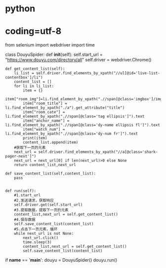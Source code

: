 # python
# coding=utf-8
from selenium import  webdriver
import time

class DouyuSpider:
    def __init__(self):
        self.start_url = "https://www.douyu.com/directory/all"
        self.driver = webdriver.Chrome()

    def get_content_list(self):
        li_list = self.driver.find_elements_by_xpath("//ul[@id='live-list-contentbox']/li")
        content_list = []
        for li in li_list:
            item = {}
            item["room_img"]=li.find_element_by_xpath(".//span[@class='imgbox']/img").get_attribute("src")
            item["room_title"] = li.find_element_by_xpath("./a").get_attribute("title")
            item["room_cate"] = li.find_element_by_xpath(".//span[@class='tag ellipsis']").text
            item["anchor_name"] = li.find_element_by_xpath(".//span[@class='dy-name ellipsis fl']").text
            item["watch_num"] = li.find_element_by_xpath(".//span[@class='dy-num fr']").text
            print(item)
            content_list.append(item)
        #获取下一页的元素
        next_url = self.driver.find_elements_by_xpath("//a[@class='shark-pager-next']")
        next_url = next_url[0] if len(next_url)>0 else None
        return content_list,next_url

    def save_content_list(self,content_list):
        pass


    def run(self):
        #1.start_url
        #2.发送请求，获取响应
        self.driver.get(self.start_url)
        #3.提取数据，提取下一页的元素
        content_list,next_url = self.get_content_list()
        #4.保存数据
        self.save_content_list(content_list)
        #5.点击下一页元素，循环
        while next_url is not None:
            next_url.click()
            time.sleep(3)
            content_list,next_url = self.get_content_list()
            self.save_content_list(content_list)


if __name__ == '__main__':
    douyu = DouyuSpider()
    douyu.run()
